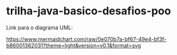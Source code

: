 # trilha-java-basico-desafios-poo

Link para o diagrama UML:

https://www.mermaidchart.com/raw/0e070b7a-bf67-49e4-bf3f-b86001362031?theme=light&version=v0.1&format=svg
